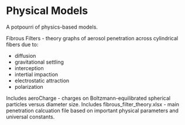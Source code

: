 # Physical Models
A potpourri of physics-based models.

Fibrous Filters - theory graphs of aerosol penetration across cylindrical fibers due to:
- diffusion
- gravitational settling
- interception
- intertial impaction
- electrostatic attraction
- polarization

Includes aeroCharge - charges on Boltzmann-equilibrated spherical particles versus diameter size.
Includes fibrous_filter_theory.xlsx - main penetration calcuation file based on important physical parameters and universal constants.

